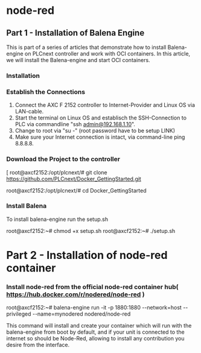 # node-red 


## Part 1 - Installation of Balena Engine ##
This is part of a series of articles that demonstrate how to install Balena-engine on PLCnext controller and work with OCI containers.
In this article, we will install the Balena-engine and start OCI containers.

### Installation ###

### Establish the Connections ###
1.	Connect the AXC F 2152 controller to Internet-Provider and Linux OS via LAN-cable.
2.	Start the terminal on Linux OS and establisch the SSH-Connection to PLC via commandline "ssh admin@192.168.1.10".
3.	Change to root via "su -" (root password have to be setup LINK)
4.	Make sure your Internet connection is intact, via command-line ping 8.8.8.8.

### Download the Project to the controller ###

[ root@axcf2152:/opt/plcnext/# git clone https://github.com/PLCnext/Docker_GettingStarted.git

root@axcf2152:/opt/plcnext/# cd Docker_GettingStarted
### Install Balena ###

To install balena-engine run the setup.sh

root@axcf2152:~# chmod +x setup.sh
root@axcf2152:~# ./setup.sh


# Part 2 - Installation of node-red container #

### Install node-red from the official node-red container hub( https://hub.docker.com/r/nodered/node-red ) ###

root@axcf2152:~# balena-engine run -it -p 1880:1880 --network=host --privileged --name=mynodered nodered/node-red


This command will install and create your container which will run with the balena-engine from boot by default, and if your unit is connected to the internet so should be Node-Red, allowing to install any contribution you desire from the interface. 

